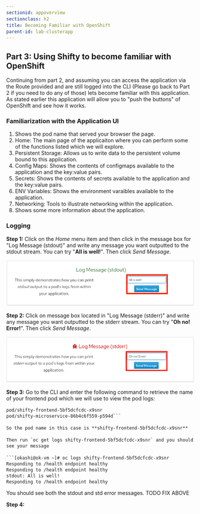 ```yaml
---
sectionid: appoverview
sectionclass: h2
title: Becoming Familiar with OpenShift
parent-id: lab-clusterapp
---
```


## Part 3: Using Shifty to become familiar with OpenShift


Continuing from part 2, and assuming you can access the application via the Route provided and are still logged into the CLI (Please go back to Part 2 if you need to do any of those) lets become familiar with this application.  As stated earlier this application will allow you to "push the buttons" of OpenShift and see how it works.

### Familiarization with the Application UI
  1. Shows the pod name that served your browser the page.
  2. Home: The main page of the applicaiton where you can perform some of the functions listed which we will explore.
  3. Persistent Storage:  Allows us to write data to the persistent volume bound to this application.
  4. Config Maps:  Shows the contents of configmaps available to the application and the key:value pairs.
  5. Secrets: Shows the contents of secrets available to the application and the key:value pairs.
  6. ENV Variables: Shows the environment varaibles available to the application.
  7. Networking: Tools to illustrate networking within the application.
  8. Shows some more information about the application.

### Logging

**Step 1:** Click on the *Home* menu item and then click in the message box for "Log Message (stdout)" and write any message you want outputted to the stdout stream.  You can try "**All is well!**".  Then click *Send Message*.

![Logging stdout](/media/managedlab/8-shifty-stdout.png)

**Step 2:** Click on message box located in "Log Message (stderr)" and write any message you want outputted to the stderr stream. You can try "**Oh no! Error!**".  Then click *Send Message*.

![Logging stderr](/media/managedlab/9-shifty-stderr.png)

**Step 3:** Go to the CLI and enter the following command to retrieve the name of your frontend pod which we will use to view the pod logs:


```[okashi@ok-vm ~]# oc get pods -o name
pod/shifty-frontend-5bf5dcfcdc-x9snr
pod/shifty-microservice-86b4c6f559-p594d```

So the pod name in this case is **shifty-frontend-5bf5dcfcdc-x9snr**

Then run `oc get logs shifty-frontend-5bf5dcfcdc-x9snr` and you should see your message

```[okashi@ok-vm ~]# oc logs shifty-frontend-5bf5dcfcdc-x9snr
Responding to /health endpoint healthy
Responding to /health endpoint healthy
stdout: All is well!
Responding to /health endpoint healthy
```

You should see both the stdout and std error messages.  TODO FIX ABOVE

**Step 4:** 
